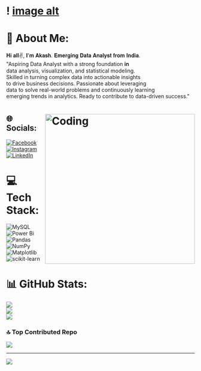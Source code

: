 # ! [image alt](https://github.com/Akashash01/Akashash01/blob/e3a4e11250fdfef1befe4e1990667f857663bb74/images%20(5).jpeg) 
# 💫 About Me:
𝐇𝐢 𝐚𝐥𝐥✌, 𝐈'𝐦 𝐀𝐤𝐚𝐬𝐡. 𝐄𝐦𝐞𝐫𝐠𝐢𝐧𝐠 𝐃𝐚𝐭𝐚 𝐀𝐧𝐚𝐥𝐲𝐬𝐭 𝐟𝐫𝐨𝐦 𝐈𝐧𝐝𝐢𝐚. <br>"Aspiring Data Analyst with a strong foundation 𝐢𝐧<br> data analysis, visualization, and statistical modeling. <br>Skilled in turning complex data into actionable insights <br>to drive business decisions. Passionate about leveraging <br>data to solve real-world problems and continuously learning <br>emerging trends in analytics. Ready to contribute to data-driven success."

# <img align="right" alt="Coding" width="400" src="https://github.com/Akashash01/Akashash01/blob/dfffb0bfce23e6f13e390da6cc4deabe05a004c4/images.mp4">

## 🌐 Socials:
[![Facebook](https://img.shields.io/badge/Facebook-%231877F2.svg?logo=Facebook&logoColor=white)](https://facebook.com/https://www.facebook.com/akash.subash.31) [![Instagram](https://img.shields.io/badge/Instagram-%23E4405F.svg?logo=Instagram&logoColor=white)](https://instagram.com/Ig_ash_01) [![LinkedIn](https://img.shields.io/badge/LinkedIn-%230077B5.svg?logo=linkedin&logoColor=white)](https://linkedin.com/in/https://www.linkedin.com/in/akash-k-953a82201) 

# 💻 Tech Stack:
![MySQL](https://img.shields.io/badge/mysql-4479A1.svg?style=plastic&logo=mysql&logoColor=white) ![Power Bi](https://img.shields.io/badge/power_bi-F2C811?style=plastic&logo=powerbi&logoColor=black) ![Pandas](https://img.shields.io/badge/pandas-%23150458.svg?style=plastic&logo=pandas&logoColor=white) ![NumPy](https://img.shields.io/badge/numpy-%23013243.svg?style=plastic&logo=numpy&logoColor=white) ![Matplotlib](https://img.shields.io/badge/Matplotlib-%23ffffff.svg?style=plastic&logo=Matplotlib&logoColor=black) ![scikit-learn](https://img.shields.io/badge/scikit--learn-%23F7931E.svg?style=plastic&logo=scikit-learn&logoColor=white)
# 📊 GitHub Stats:
![](https://github-readme-stats.vercel.app/api?username=Akashash01&theme=neon&hide_border=false&include_all_commits=false&count_private=false)<br/>
![](https://github-readme-streak-stats.herokuapp.com/?user=Akashash01&theme=neon&hide_border=false)<br/>
![](https://github-readme-stats.vercel.app/api/top-langs/?username=Akashash01&theme=neon&hide_border=false&include_all_commits=false&count_private=false&layout=compact)

### 🔝 Top Contributed Repo
![](https://github-contributor-stats.vercel.app/api?username=Akashash01&limit=5&theme=dark&combine_all_yearly_contributions=true)

---
[![](https://visitcount.itsvg.in/api?id=Akashash01&icon=0&color=0)](https://visitcount.itsvg.in)

<!-- Proudly created with GPRM ( https://gprm.itsvg.in ) -->
